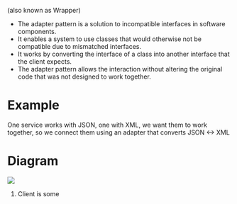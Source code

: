 (also known as Wrapper)

- The adapter pattern is a solution to incompatible interfaces in software components.
- It enables a system to use classes that would otherwise not be compatible due to mismatched interfaces.
- It works by converting the interface of a class into another interface that the client expects.
- The adapter pattern allows the interaction without altering the original code that was not designed to work together.

# Example
One service works with JSON, one with XML, we want them to work together, so we connect them using an adapter that converts JSON <-> XML

# Diagram
![](https://i.imgur.com/UKj6aqw.png)
1. Client is some 
